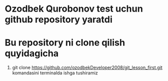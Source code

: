 # Ozodbek Qurobonov test uchun github repository yaratdi

# Bu repository ni clone qilish quyidagicha
  1. git clone https://github.com/ozodbekDeveloper2008/git_lesson_first.git
komandasini terminalda ishga tushiramiz


